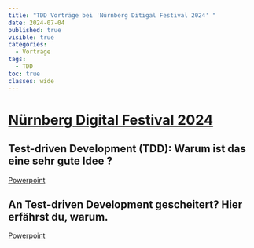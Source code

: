 ```yaml
---
title: "TDD Vorträge bei 'Nürnberg Ditigal Festival 2024' "
date: 2024-07-04
published: true
visible: true
categories:
  - Vorträge
tags:
  - TDD
toc: true
classes: wide
---
```


# [Nürnberg Digital Festival 2024](https://nuernberg.digital/)

## Test-driven Development (TDD): Warum ist das eine sehr gute Idee ?

[Powerpoint](../../assets/powerpoints/TDD_OpenBAS.pptx)

## An Test-driven Development gescheitert? Hier erfährst du, warum.

[Powerpoint](../../assets/powerpoints/TDD_Wiederentdecken-Missverständniss-Lösungen_2.pptx)